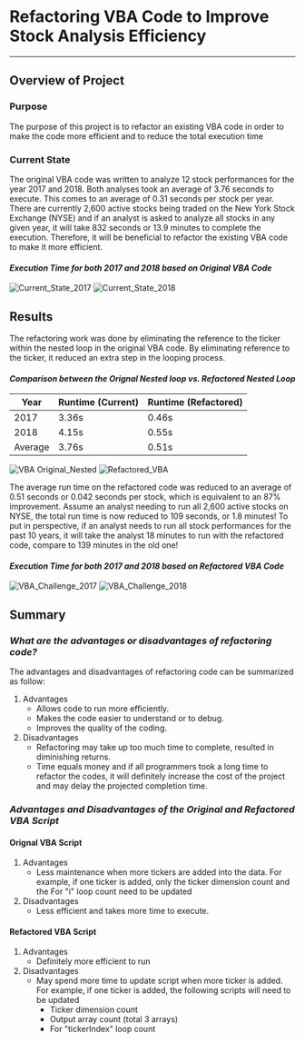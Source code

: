 # Refactoring VBA Code to Improve Stock Analysis Efficiency
---
## **Overview of Project**
### Purpose
The purpose of this project is to refactor an existing VBA code in order to make the code more efficient and to reduce the total execution time
### Current State
The original VBA code was written to analyze 12 stock performances for the year 2017 and 2018. Both analyses took an average of 3.76 seconds to execute. This comes to an average of 0.31 seconds per stock per year. There are currently 2,600 active stocks being traded on the New York Stock Exchange (NYSE) and if an analyst is asked to analyze all stocks in any given year, it will take 832 seconds or 13.9 minutes to complete the execution. Therefore, it will be beneficial to refactor the existing VBA code to make it more efficient.
#### *Execution Time for both 2017 and 2018 based on Original VBA Code*
![Current_State_2017](https://user-images.githubusercontent.com/70525492/93630787-2b0c2d00-f9b0-11ea-97f4-95db4ee4930b.png)
![Current_State_2018](https://user-images.githubusercontent.com/70525492/93630788-2b0c2d00-f9b0-11ea-9b6f-287184d4a6e4.png)
## **Results**
The refactoring work was done by eliminating the reference to the ticker within the nested loop in the original VBA code. By eliminating reference to the ticker, it reduced an extra step in the looping process.
#### *Comparison between the Orignal Nested loop vs. Refactored Nested Loop*
|   Year   | Runtime (Current) | Runtime (Refactored) |
| -------- | ----------------- | -------------------- |
|   2017   |       3.36s       |        0.46s         |
|   2018   |       4.15s       |        0.55s         |
|  Average |       3.76s       |        0.51s         |

![VBA Original_Nested](https://user-images.githubusercontent.com/70525492/93631484-49265d00-f9b1-11ea-9455-6ceefb8944ae.png)
![Refactored_VBA](https://user-images.githubusercontent.com/70525492/93631821-dff31980-f9b1-11ea-98a7-a1b897398260.png)

The average run time on the refactored code was reduced to an average of 0.51 seconds or 0.042 seconds per stock, which is equivalent to an 87% improvement. Assume an analyst needing to run all 2,600 active stocks on NYSE, the total run time is now reduced to 109 seconds, or 1.8 minutes! To put in perspective, if an analyst needs to run all stock performances for the past 10 years, it will take the analyst 18 minutes to run with the refactored code, compare to 139 minutes in the old one!
#### *Execution Time for both 2017 and 2018 based on Refactored VBA Code*
![VBA_Challenge_2017](https://user-images.githubusercontent.com/70525492/93630422-aa4d3100-f9af-11ea-8b0c-8750dd9290e4.png)
![VBA_Challenge_2018](https://user-images.githubusercontent.com/70525492/93630426-aae5c780-f9af-11ea-8a7b-6c74314b1ab0.png)
## **Summary**
### *What are the advantages or disadvantages of refactoring code?*
The advantages and disadvantages of refactoring code can be summarized as follow:
1. Advantages
    - Allows code to run more efficiently.
    - Makes the code easier to understand or to debug.
    - Improves the quality of the coding.
2. Disadvantages
    - Refactoring may take up too much time to complete, resulted in diminishing returns.
    - Time equals money and if all programmers took a long time to refactor the codes, it will definitely increase the cost of the project and may delay the projected completion time.
### *Advantages and Disadvantages of the Original and Refactored VBA Script*
#### Orignal VBA Script
1. Advantages
    - Less maintenance when more tickers are added into the data. For example, if one ticker is added, only the ticker dimension count and the For "i" loop count need to be updated
2. Disadvantages
    - Less efficient and takes more time to execute. 
#### Refactored VBA Script
1. Advantages
    - Definitely more efficient to run
2. Disadvantages
    - May spend more time to update script when more ticker is added. For example, if one ticker is added, the following scripts will need to be updated
        - Ticker dimension count
        - Output array count (total 3 arrays)
        - For "tickerIndex" loop count

